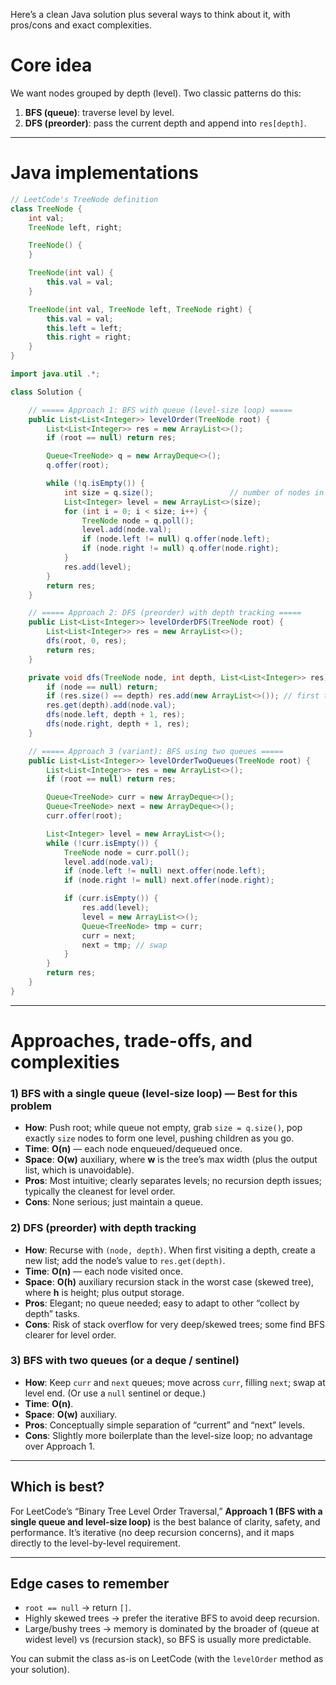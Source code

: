 Here’s a clean Java solution plus several ways to think about it, with pros/cons and exact complexities.

# Core idea

We want nodes grouped by depth (level). Two classic patterns do this:

1. **BFS (queue)**: traverse level by level.
2. **DFS (preorder)**: pass the current depth and append into `res[depth]`.

---

# Java implementations

```java
// LeetCode's TreeNode definition
class TreeNode {
    int val;
    TreeNode left, right;

    TreeNode() {
    }

    TreeNode(int val) {
        this.val = val;
    }

    TreeNode(int val, TreeNode left, TreeNode right) {
        this.val = val;
        this.left = left;
        this.right = right;
    }
}

import java.util .*;

class Solution {

    // ===== Approach 1: BFS with queue (level-size loop) =====
    public List<List<Integer>> levelOrder(TreeNode root) {
        List<List<Integer>> res = new ArrayList<>();
        if (root == null) return res;

        Queue<TreeNode> q = new ArrayDeque<>();
        q.offer(root);

        while (!q.isEmpty()) {
            int size = q.size();                 // number of nodes in this level
            List<Integer> level = new ArrayList<>(size);
            for (int i = 0; i < size; i++) {
                TreeNode node = q.poll();
                level.add(node.val);
                if (node.left != null) q.offer(node.left);
                if (node.right != null) q.offer(node.right);
            }
            res.add(level);
        }
        return res;
    }

    // ===== Approach 2: DFS (preorder) with depth tracking =====
    public List<List<Integer>> levelOrderDFS(TreeNode root) {
        List<List<Integer>> res = new ArrayList<>();
        dfs(root, 0, res);
        return res;
    }

    private void dfs(TreeNode node, int depth, List<List<Integer>> res) {
        if (node == null) return;
        if (res.size() == depth) res.add(new ArrayList<>()); // first time at this depth
        res.get(depth).add(node.val);
        dfs(node.left, depth + 1, res);
        dfs(node.right, depth + 1, res);
    }

    // ===== Approach 3 (variant): BFS using two queues =====
    public List<List<Integer>> levelOrderTwoQueues(TreeNode root) {
        List<List<Integer>> res = new ArrayList<>();
        if (root == null) return res;

        Queue<TreeNode> curr = new ArrayDeque<>();
        Queue<TreeNode> next = new ArrayDeque<>();
        curr.offer(root);

        List<Integer> level = new ArrayList<>();
        while (!curr.isEmpty()) {
            TreeNode node = curr.poll();
            level.add(node.val);
            if (node.left != null) next.offer(node.left);
            if (node.right != null) next.offer(node.right);

            if (curr.isEmpty()) {
                res.add(level);
                level = new ArrayList<>();
                Queue<TreeNode> tmp = curr;
                curr = next;
                next = tmp; // swap
            }
        }
        return res;
    }
}
```

---

# Approaches, trade-offs, and complexities

### 1) BFS with a single queue (level-size loop) — **Best for this problem**

* **How**: Push root; while queue not empty, grab `size = q.size()`, pop exactly `size` nodes to form one level, pushing
  children as you go.
* **Time**: **O(n)** — each node enqueued/dequeued once.
* **Space**: **O(w)** auxiliary, where **w** is the tree’s max width (plus the output list, which is unavoidable).
* **Pros**: Most intuitive; clearly separates levels; no recursion depth issues; typically the cleanest for level order.
* **Cons**: None serious; just maintain a queue.

### 2) DFS (preorder) with depth tracking

* **How**: Recurse with `(node, depth)`. When first visiting a depth, create a new list; add the node’s value to
  `res.get(depth)`.
* **Time**: **O(n)** — each node visited once.
* **Space**: **O(h)** auxiliary recursion stack in the worst case (skewed tree), where **h** is height; plus output
  storage.
* **Pros**: Elegant; no queue needed; easy to adapt to other “collect by depth” tasks.
* **Cons**: Risk of stack overflow for very deep/skewed trees; some find BFS clearer for level order.

### 3) BFS with two queues (or a deque / sentinel)

* **How**: Keep `curr` and `next` queues; move across `curr`, filling `next`; swap at level end. (Or use a `null`
  sentinel or deque.)
* **Time**: **O(n)**.
* **Space**: **O(w)** auxiliary.
* **Pros**: Conceptually simple separation of “current” and “next” levels.
* **Cons**: Slightly more boilerplate than the level-size loop; no advantage over Approach 1.

---

## Which is best?

For LeetCode’s “Binary Tree Level Order Traversal,” **Approach 1 (BFS with a single queue and level-size loop)** is the
best balance of clarity, safety, and performance. It’s iterative (no deep recursion concerns), and it maps directly to
the level-by-level requirement.

---

## Edge cases to remember

* `root == null` → return `[]`.
* Highly skewed trees → prefer the iterative BFS to avoid deep recursion.
* Large/bushy trees → memory is dominated by the broader of (queue at widest level) vs (recursion stack), so BFS is
  usually more predictable.

You can submit the class as-is on LeetCode (with the `levelOrder` method as your solution).
